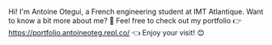 Hi! I'm Antoine Otegui, a French engineering student at IMT Atlantique.
Want to know a bit more about me? 🤔
Feel free to check out my portfolio 👉 https://portfolio.antoineoteg.repl.co/ 👈
Enjoy your visit! 😊
